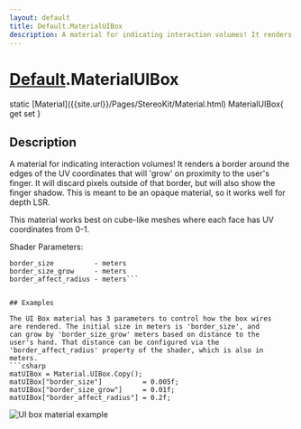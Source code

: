 ```yaml
---
layout: default
title: Default.MaterialUIBox
description: A material for indicating interaction volumes! It renders a border around the edges of the UV coordinates that will 'grow' on proximity to the user's finger. It will discard pixels outside of that border, but will also show the finger shadow. This is meant to be an opaque material, so it works well for depth LSR.  This material works best on cube-like meshes where each face has UV coordinates from 0-1.  Shader Parameters. color                - color border_size          - meters border_size_grow     - meters border_affect_radius - meters
---
```

# [Default]({{site.url}}/Pages/StereoKit/Default.html).MaterialUIBox

<div class='signature' markdown='1'>
static [Material]({{site.url}}/Pages/StereoKit/Material.html) MaterialUIBox{ get set }
</div>

## Description
A material for indicating interaction volumes! It
renders a border around the edges of the UV coordinates that will
'grow' on proximity to the user's finger. It will discard pixels
outside of that border, but will also show the finger shadow.
This is meant to be an opaque material, so it works well for
depth LSR.

This material works best on cube-like meshes where each face has
UV coordinates from 0-1.

Shader Parameters:
```color                - color
border_size          - meters
border_size_grow     - meters
border_affect_radius - meters```


## Examples

The UI Box material has 3 parameters to control how the box wires
are rendered. The initial size in meters is 'border_size', and
can grow by 'border_size_grow' meters based on distance to the
user's hand. That distance can be configured via the
'border_affect_radius' property of the shader, which is also in
meters.
```csharp
matUIBox = Material.UIBox.Copy();
matUIBox["border_size"]          = 0.005f;
matUIBox["border_size_grow"]     = 0.01f;
matUIBox["border_affect_radius"] = 0.2f;
```
![UI box material example]({{site.screen_url}}/MaterialUIBox.jpg)

